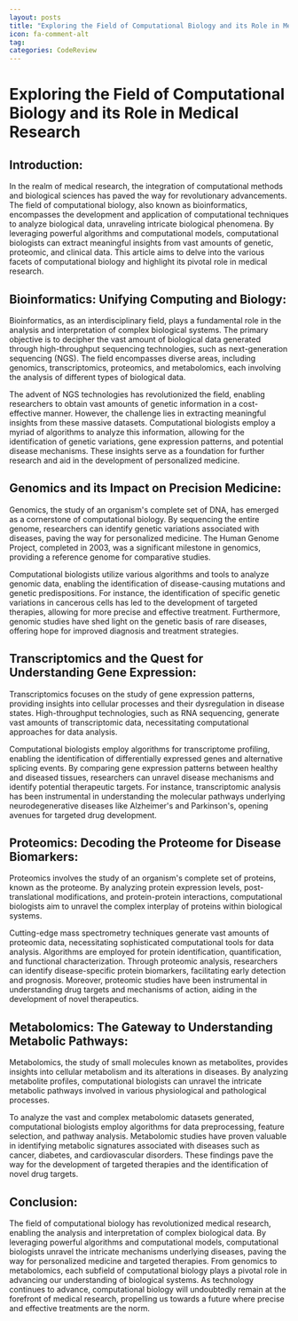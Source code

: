 ```yaml
---
layout: posts
title: "Exploring the Field of Computational Biology and its Role in Medical Research"
icon: fa-comment-alt
tag:      
categories: CodeReview
---
```



# Exploring the Field of Computational Biology and its Role in Medical Research

## Introduction:

In the realm of medical research, the integration of computational methods and biological sciences has paved the way for revolutionary advancements. The field of computational biology, also known as bioinformatics, encompasses the development and application of computational techniques to analyze biological data, unraveling intricate biological phenomena. By leveraging powerful algorithms and computational models, computational biologists can extract meaningful insights from vast amounts of genetic, proteomic, and clinical data. This article aims to delve into the various facets of computational biology and highlight its pivotal role in medical research.

## Bioinformatics: Unifying Computing and Biology:

Bioinformatics, as an interdisciplinary field, plays a fundamental role in the analysis and interpretation of complex biological systems. The primary objective is to decipher the vast amount of biological data generated through high-throughput sequencing technologies, such as next-generation sequencing (NGS). The field encompasses diverse areas, including genomics, transcriptomics, proteomics, and metabolomics, each involving the analysis of different types of biological data.

The advent of NGS technologies has revolutionized the field, enabling researchers to obtain vast amounts of genetic information in a cost-effective manner. However, the challenge lies in extracting meaningful insights from these massive datasets. Computational biologists employ a myriad of algorithms to analyze this information, allowing for the identification of genetic variations, gene expression patterns, and potential disease mechanisms. These insights serve as a foundation for further research and aid in the development of personalized medicine.

## Genomics and its Impact on Precision Medicine:

Genomics, the study of an organism's complete set of DNA, has emerged as a cornerstone of computational biology. By sequencing the entire genome, researchers can identify genetic variations associated with diseases, paving the way for personalized medicine. The Human Genome Project, completed in 2003, was a significant milestone in genomics, providing a reference genome for comparative studies.

Computational biologists utilize various algorithms and tools to analyze genomic data, enabling the identification of disease-causing mutations and genetic predispositions. For instance, the identification of specific genetic variations in cancerous cells has led to the development of targeted therapies, allowing for more precise and effective treatment. Furthermore, genomic studies have shed light on the genetic basis of rare diseases, offering hope for improved diagnosis and treatment strategies.

## Transcriptomics and the Quest for Understanding Gene Expression:

Transcriptomics focuses on the study of gene expression patterns, providing insights into cellular processes and their dysregulation in disease states. High-throughput technologies, such as RNA sequencing, generate vast amounts of transcriptomic data, necessitating computational approaches for data analysis.

Computational biologists employ algorithms for transcriptome profiling, enabling the identification of differentially expressed genes and alternative splicing events. By comparing gene expression patterns between healthy and diseased tissues, researchers can unravel disease mechanisms and identify potential therapeutic targets. For instance, transcriptomic analysis has been instrumental in understanding the molecular pathways underlying neurodegenerative diseases like Alzheimer's and Parkinson's, opening avenues for targeted drug development.

## Proteomics: Decoding the Proteome for Disease Biomarkers:

Proteomics involves the study of an organism's complete set of proteins, known as the proteome. By analyzing protein expression levels, post-translational modifications, and protein-protein interactions, computational biologists aim to unravel the complex interplay of proteins within biological systems.

Cutting-edge mass spectrometry techniques generate vast amounts of proteomic data, necessitating sophisticated computational tools for data analysis. Algorithms are employed for protein identification, quantification, and functional characterization. Through proteomic analysis, researchers can identify disease-specific protein biomarkers, facilitating early detection and prognosis. Moreover, proteomic studies have been instrumental in understanding drug targets and mechanisms of action, aiding in the development of novel therapeutics.

## Metabolomics: The Gateway to Understanding Metabolic Pathways:

Metabolomics, the study of small molecules known as metabolites, provides insights into cellular metabolism and its alterations in diseases. By analyzing metabolite profiles, computational biologists can unravel the intricate metabolic pathways involved in various physiological and pathological processes.

To analyze the vast and complex metabolomic datasets generated, computational biologists employ algorithms for data preprocessing, feature selection, and pathway analysis. Metabolomic studies have proven valuable in identifying metabolic signatures associated with diseases such as cancer, diabetes, and cardiovascular disorders. These findings pave the way for the development of targeted therapies and the identification of novel drug targets.

## Conclusion:

The field of computational biology has revolutionized medical research, enabling the analysis and interpretation of complex biological data. By leveraging powerful algorithms and computational models, computational biologists unravel the intricate mechanisms underlying diseases, paving the way for personalized medicine and targeted therapies. From genomics to metabolomics, each subfield of computational biology plays a pivotal role in advancing our understanding of biological systems. As technology continues to advance, computational biology will undoubtedly remain at the forefront of medical research, propelling us towards a future where precise and effective treatments are the norm.